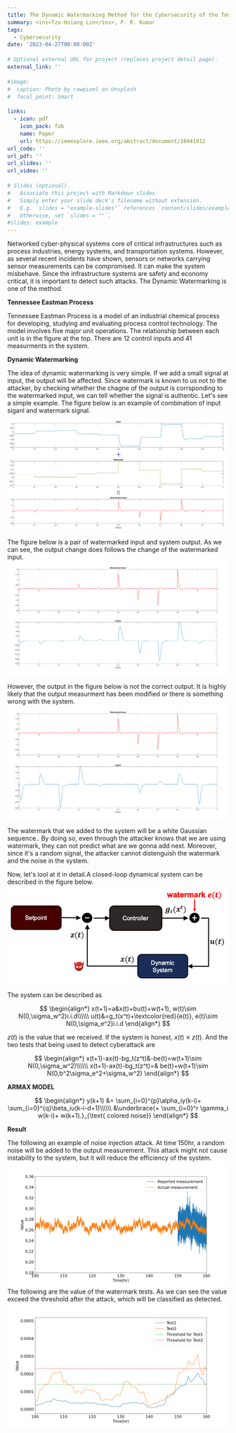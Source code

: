 ```yaml
---
title: The Dynamic Watermarking Method for the Cybersecurity of the Tennessee Eastman Process Control System
summary: <ins>Tzu-Hsiang Lin</ins>, P. R. Kumar
tags:
  - Cybersecurity
date: '2023-04-27T00:00:00Z'

# Optional external URL for project (replaces project detail page).
external_link: ''

#image:
#  caption: Photo by rawpixel on Unsplash
#  focal_point: Smart

links:
  - icon: pdf
    icon_pack: fab
    name: Paper
    url: https://ieeexplore.ieee.org/abstract/document/10441912
url_code: ''
url_pdf: ''
url_slides: ''
url_video: ''

# Slides (optional).
#   Associate this project with Markdown slides.
#   Simply enter your slide deck's filename without extension.
#   E.g. `slides = "example-slides"` references `content/slides/example-slides.md`.
#   Otherwise, set `slides = ""`.
#slides: example
---
```


Networked cyber-physical systems core of critical infrastructures such as process industries, energy systems, and transportation systems. However, as several recent incidents have shown, sensors or networks carrying sensor measurements can be compromised. It can make the system misbehave.  Since the infrastructure systems are safety and economy critical, it is important to detect such attacks. The Dynamic Watermarking is one of the method.

**Tennessee Eastman Process**

Tennessee Eastman Process is a model of an industrial chemical process for developing, studying and evaluating process control technology. The model involves five major unit operations. The relationship between each unit is in the figure at the top. There are 12 control inputs and 41 measurments in the system.




 **Dynamic Watermarking**


The idea of dynamic watermarking is very simple. If we add a small signal at input, the output will be affected. Since watermark is known to us not to the attacker, by checking whether the chagne of the output is corrsponding to the watermarked input, we can tell whether the signal is authentic. Let's see a simple example. The figure below is an example of combination of input siganl and watermark signal. 

![wm](wm_input.png)

The figure below is a pair of watermarked input and system output. As we can see, the output change does follows the change of the watermarked input.
![correct](correct_output.png)

However, the output in the figure below is not the correct output. It is highly likely that the output measurment has been modified or there is something wrong with the system.
![wrong](wrong_output.png)

The watermark that we added to the system will be a white Gaussian sequence.. By doing so, even through the attacker knows that we are using watermark, they can not predict what are we gonna add next. Moreover, since it's a random signal, the attacker cannot distenguish the watermark and the noise in the system.


Now, let's lool at it in detail.A closed-loop dynamical system can be described in the figure below.
![loop](dw1.png)

The system can be described as

$$
 \begin{align*}
      x(t+1)=a&x(t)+bu(t)+w(t+1), w(t)\sim N(0,\sigma_w^2)i.i.d\\\\\\
      u(t)&=g_t(x^t)+\textcolor{red}{e(t)}, e(t)\sim N(0,\sigma_e^2)i.i.d
 \end{align*}
$$

$z(t)$ is the value that we received. If the system is honest, $x(t)\equiv z(t)$. And the two tests that being used to detect cyberattack are

$$
\begin{align*}
    x(t+1)-ax(t)-bg_t(z^t)&-be(t)=w(t+1)\sim N(0,\sigma_w^2)\\\\\\
    x(t+1)-ax(t)-bg_t(z^t)=& be(t)+w(t+1)\sim N(0,b^2\sigma_e^2+\sigma_w^2)
\end{align*}
$$



**ARMAX MODEL**

$$
 \begin{align*}
    y(k+1) &= \sum_{i=0}^{p}\alpha_iy(k-i)+ \sum_{i=0}^{q}\beta_iu(k-i-d+1)\\\\\\
    &\underbrace{+ \sum_{i=0}^r \gamma_i w(k-i)+ w(k+1).}_{\text{ colored noise}}
\end{align*}
$$


**Result**

The following an example of noise injection attack. At time 150hr, a random noise will be added to the output measurement. This attack might not cause instability to the system, but it will reduce the efficiency of the system.
![noise](m1_noise_value.png)
The following are the value of the watermark tests. As we can see the value exceed the threshold after the attack, which will be classified as detected.
![tests](m1_armax_tests.png)



